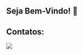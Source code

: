 ## Seja Bem-Vindo! 👋
<div align="center">
</div>


## Contatos:

<div>
<a href="https://www.linkedin.com/in/juniorsmartins/" target="_blank"><img src="https://img.shields.io/badge/-LinkedIn-%230077B5?style=for-the-badge&logo=linkedin&logoColor=white" target="_blank"></a>   
</div>
